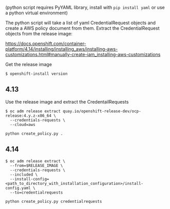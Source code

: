 (python script requires PyYAML library, install with `pip install yaml` or use a python virtual environment)

The python script will take a list of yaml CredentialRequest objects and create a AWS policy document from them. Extract the CredentialRequest objects from the release image:

https://docs.openshift.com/container-platform/4.14/installing/installing_aws/installing-aws-customizations.html#manually-create-iam_installing-aws-customizations

Get the release image

```
$ openshift-install version
```

## 4.13

Use the release image and extract the CredentailRequests

```
$ oc adm release extract quay.io/openshift-release-dev/ocp-release:4.y.z-x86_64 \
  --credentials-requests \
  --cloud=aws
```

```
python create_policy.py .
```

## 4.14

```
$ oc adm release extract \
  --from=$RELEASE_IMAGE \
  --credentials-requests \
  --included \
  --install-config=<path_to_directory_with_installation_configuration>/install-config.yaml \
  --to=credentialrequests
```

```
python create_policy.py credentialrequests
```
